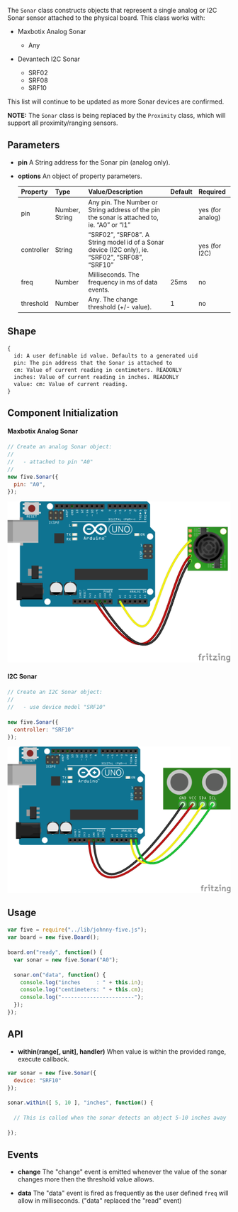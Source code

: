 The `Sonar` class constructs objects that represent a single analog or I2C Sonar sensor attached to the physical board. This class works with: 

- Maxbotix Analog Sonar 
  - Any

- Devantech I2C Sonar
  - SRF02
  - SRF08
  - SRF10


This list will continue to be updated as more Sonar devices are confirmed.

**NOTE:** The `Sonar` class is being replaced by the `Proximity` class, which will support all proximity/ranging sensors. 

## Parameters


- **pin** A String address for the Sonar pin (analog only).

- **options** An object of property parameters.

  | Property | Type           | Value/Description                                                                        | Default | Required         |
  |---------------|----------------|----------------------------------|------------------------------------------------------------------------------------|------------------|
  | pin           | Number, String | Any pin. The Number or String address of the pin the sonar is attached to, ie. “A0” or “I1” || yes (for analog) |
  | controller        | String         | “SRF02”, “SRF08”.  A String model id of a Sonar device (I2C only), ie. “SRF02”, “SRF08”, “SRF10”      || yes (for I2C)    |
  | freq          | Number         | Milliseconds. The frequency in ms of data events. | 25ms                               | no               |
  | threshold     | Number         | Any. The change threshold (+/- value). |1                                    | no               |





## Shape

```
{ 
  id: A user definable id value. Defaults to a generated uid
  pin: The pin address that the Sonar is attached to
  cm: Value of current reading in centimeters. READONLY
  inches: Value of current reading in inches. READONLY
  value: cm: Value of current reading.
}
```

## Component Initialization

#### Maxbotix Analog Sonar

```js
// Create an analog Sonar object:
// 
//   - attached to pin "A0"
//
new five.Sonar({
  pin: "A0", 
});
```

![Sonar](https://github.com/rwaldron/johnny-five/raw/master/docs/breadboard/sonar.png)


#### I2C Sonar

```js
// Create an I2C Sonar object:
// 
//   - use device model "SRF10"

new five.Sonar({
  controller: "SRF10"
});
```

![Sonar I2C](https://github.com/rwaldron/johnny-five/raw/master/docs/breadboard/sonar-srf10.png)


## Usage
```js
var five = require("../lib/johnny-five.js");
var board = new five.Board();

board.on("ready", function() {
  var sonar = new five.Sonar("A0");

  sonar.on("data", function() {
    console.log("inches     : " + this.in);
    console.log("centimeters: " + this.cm);
    console.log("-----------------------");
  });
});

```


## API

- **within(range[, unit], handler)** When value is within the provided range, execute callback. 
```js
var sonar = new five.Sonar({
  device: "SRF10"
});

sonar.within([ 5, 10 ], "inches", function() {
  
  // This is called when the sonar detects an object 5-10 inches away

});

```

## Events

- **change** The "change" event is emitted whenever the value of the sonar changes more then the threshold value allows.

- **data** The "data" event is fired as frequently as the user defined `freq` will allow in milliseconds. ("data" replaced the "read" event)
